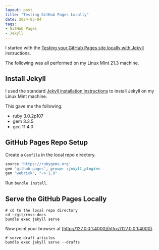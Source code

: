 ```yaml
---
layout: post
title: "Testing GitHub Pages Locally"
date: 2024-03-04
tags:
- GitHub Pages
- Jekyll
---
```


I started with the [Testing your GitHub Pages site locally with Jekyll](https://docs.github.com/en/pages/setting-up-a-github-pages-site-with-jekyll/testing-your-github-pages-site-locally-with-jekyll)
instructions.

The following was all performed on my Linux Mint 21.3 machine.

## Install Jekyll

I used the standard [Jekyll installation instructions](https://jekyllrb.com/docs/installation/ubuntu/)
to install Jekyll on my Linux Mint machine.

This gave me the following:
* ruby 3.0.2p107
* gem 3.3.5
* gcc 11.4.0

## GitHub Pages Repo Setup

Create a `Gemfile` in the local repo directory.

```ruby
source 'https://rubygems.org'
gem 'github-pages', group: :jekyll_plugins
gem "webrick", "~> 1.8"
```

Run `bundle install`.

## Serve the GitHub Pages Locally

```shell
# cd to the local repo directory
cd ~/git/rmss-docs
bundle exec jekyll serve
```

Now point your browser at [http://127.0.0.1:4000](http://127.0.0.1:4000).

```shell
# serve draft articles
bundle exec jekyll serve --drafts
```
